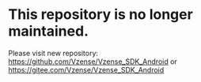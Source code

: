 # This repository is no longer maintained.
Please visit new repository: https://github.com/Vzense/Vzense_SDK_Android or https://gitee.com/Vzense/Vzense_SDK_Android


  
